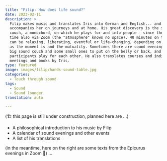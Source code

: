 ```yaml
---
title: "Filip: How does life sound?"
date: 2023-02-11
description: >
  Filip makes music and translates Iris into German and English... and
  accompanies her on journeys and at home. His great discovery is the sound
  couch, a monochord, on which he plays for and into people - since the Corona
  time also via Zoom (the "atmosphere" knows no space). 40 minutes on the couch
  can be relaxing, liberating, eventful or life-changing, depending on... yes...
  as the moment is and the mutuality. Sometimes there are sound evenings with a
  big sound couch and some small ones to put on the belly or back, and
  participants play for each other. He also translates courses and individual
  meetings and books by Iris.
type: featured
image: images/filip/hands-sound-table.jpg
categories:
  - Touch through sound
tags:
  - Sound
  - Sound lounger
translation: auto

---
```

(🏗️ this page is still under construction, planned here are ...)

- A philosophical introduction to his music by Filip
- A calendar of sound evenings and other events
- A list of his translations


(in the meantime, here on the right are some texts from the Epicurus evenings in Zoom 🌳)
...
